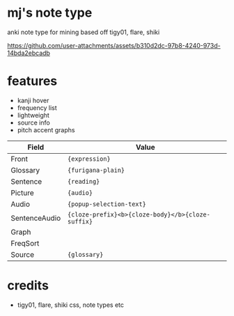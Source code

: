 # mj's note type
anki note type for mining based off tigy01, flare, shiki






https://github.com/user-attachments/assets/b310d2dc-97b8-4240-973d-14bda2ebcadb

# features
- kanji hover
- frequency list
- lightweight
- source info
- pitch accent graphs




| Field              | Value                                             |
| ------------------ | ------------------------------------------------- |
| Front              | `{expression}`                                    |
| Glossary           | `{furigana-plain}`                                |
| Sentence           | `{reading}`                                       |
| Picture            | `{audio}`                                         |
| Audio              | `{popup-selection-text}`                          |
| SentenceAudio      | `{cloze-prefix}<b>{cloze-body}</b>{cloze-suffix}` |
| Graph              |                                                   |
| FreqSort           |                                                   |
| Source             | `{glossary}`                                      |

# credits
- tigy01, flare, shiki css, note types etc

